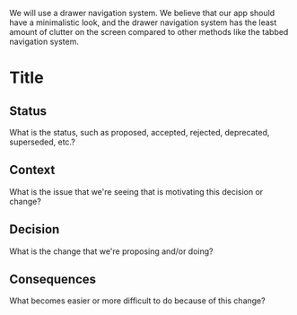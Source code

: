 

We will use a drawer navigation system. We believe that our app should have a minimalistic look, and the drawer navigation system has the least amount of clutter on the screen compared to other methods like the tabbed navigation system.

# Title

## Status
What is the status, such as proposed, accepted, rejected, deprecated, superseded, etc.?

## Context
What is the issue that we're seeing that is motivating this decision or change?

## Decision
What is the change that we're proposing and/or doing?

## Consequences
What becomes easier or more difficult to do because of this change?